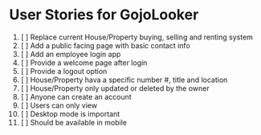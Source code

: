 # User Stories for GojoLooker

1. [ ] Replace current House/Property buying, selling and renting system
2. [ ] Add a public facing page with basic contact info
3. [ ] Add an employee login app
4. [ ] Provide a welcome page after login
5. [ ] Provide a logout option
6. [ ] House/Property hava a specific number #, title and location
7. [ ] House/Property only updated or deleted by the owner
8. [ ] Anyone can create an account
9. [ ] Users can only view
10. [ ] Desktop mode is important
11. [ ] Should be available in mobile
